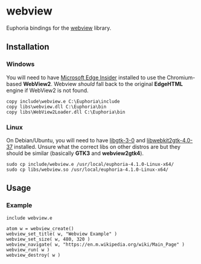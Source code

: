 # webview

Euphoria bindings for the [webview] library.

## Installation

### Windows

You will need to have [Microsoft Edge Insider] installed to use the Chromium-based **WebView2**. Webview *should* fall back to the original **EdgeHTML** engine if WebView2 is not found.

    copy include\webview.e C:\Euphoria\include
    copy libs\webview.dll C:\Euphoria\bin
    copy libs\WebView2Loader.dll C:\Euphoria\bin

### Linux

On Debian/Ubuntu, you will need to have [libgtk-3-0] and [libwebkit2gtk-4.0-37] installed. Unsure what the correct libs on other distros are but they should be similar (basically **GTK3** and **webview2gtk4**).

    sudo cp include/webview.e /usr/local/euphoria-4.1.0-Linux-x64/
    sudo cp libs/webview.so /usr/local/euphoria-4.1.0-Linux-x64/

## Usage

### Example

    include webview.e

    atom w = webview_create()
    webview_set_title( w, "Webview Example" )
    webview_set_size( w, 480, 320 )
    webview_navigate( w, "https://en.m.wikipedia.org/wiki/Main_Page" )
    webview_run( w )
    webview_destroy( w )

[webview]: https://github.com/webview/webview
[Microsoft Edge Insider]: https://www.microsoftedgeinsider.com/en-us/download
[libgtk-3-0]: https://launchpad.net/ubuntu/+source/gtk+3.0
[libwebkit2gtk-4.0-37]: https://launchpad.net/ubuntu/+source/webkit2gtk
